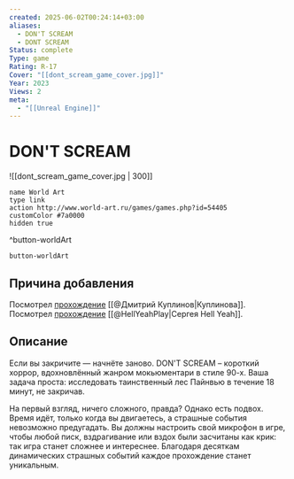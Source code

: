 ```yaml
---
created: 2025-06-02T00:24:14+03:00
aliases:
  - DON'T SCREAM
  - DONT SCREAM
Status: complete
Type: game
Rating: R-17
Cover: "[[dont_scream_game_cover.jpg]]"
Year: 2023
Views: 2
meta:
  - "[[Unreal Engine]]"
---
```


# DON'T SCREAM

![[dont_scream_game_cover.jpg | 300]]


```button
name World Art
type link
action http://www.world-art.ru/games/games.php?id=54405
customColor #7a0000
hidden true
```
^button-worldArt



`button-worldArt`

## Причина добавления

Посмотрел [прохождение](https://youtu.be/i3emsGpQy4c?si=9uqpvK1UcctpfTvZ) [[@Дмитрий Куплинов|Куплинова]].  
Посмотрел [прохождение](https://youtu.be/2pcESLmIDBs?si=3m2liI0XM4zRrFgs) [[@HellYeahPlay|Сергея Hell Yeah]].  


## Описание

Если вы закричите — начнёте заново. DON'T SCREAM – короткий хоррор, вдохновлённый жанром мокьюментари в стиле 90-х. Ваша задача проста: исследовать таинственный лес Пайнвью в течение 18 минут, не закричав.
  
На первый взгляд, ничего сложного, правда? Однако есть подвох. Время идёт, только когда вы двигаетесь, а страшные события невозможно предугадать. Вы должны настроить свой микрофон в игре, чтобы любой писк, вздрагивание или вздох были засчитаны как крик: так игра станет сложнее и интереснее. Благодаря десяткам динамических страшных событий каждое прохождение станет уникальным.
